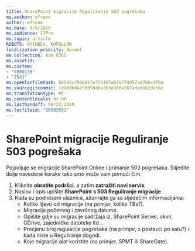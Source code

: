 ```yaml
---
title: SharePoint migracije Reguliranje 503 pogrešaka
ms.author: efrene
author: efrene
ms.date: 8/8/2019
ms.audience: ITPro
ms.topic: article
ROBOTS: NOINDEX, NOFOLLOW
localization_priority: Normal
ms.collection: Adm_O365
ms.assetid: ''
ms.custom:
- "9000136"
- "2541"
ms.openlocfilehash: b0545c792e81fe733107a6157f4d57aa7bbc9fba
ms.sourcegitcommit: 1d98db8acb9959aba3b5e308a567ade6b62da56c
ms.translationtype: MT
ms.contentlocale: hr-HR
ms.lasthandoff: 08/22/2019
ms.locfileid: "36503591"
---
```

# <a name="sharepoint-migration-throttling-with-503-errors"></a>SharePoint migracije Reguliranje 503 pogrešaka

Pojavljuje se migracije SharePoint Online i primanje 503 pogrešaka. Slijedite dolje navedene korake tako smo može vam pomoći čim. 

1. Kliknite **obratite podršci**, a zatim **zatražiti novi servis**.
2. Naslov i opis upišite **SharePoint s 503 Reguliranje migracije**.
3. Kada su podneseni ulaznice, ažurirajte ga sa sljedećim informacijama:
    - Koliko lijevo od migracije (na primjer, koliko TBs?).
    - Migracija početnog i završnog datuma.
    - Opišite gdje su migracije sadržaja iz, SharePoint Server, okvir, GDrive, zajedničke datoteke itd...
    - Procjenu broj regulacije pogrešaka (na primjer, x postavci po satu?) i kada niste u Reguliranje dogodi.
    - Koje migracije alat koristite (na primjer, SPMT ili ShareGate).


